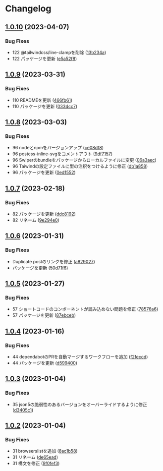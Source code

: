 # Changelog

## [1.0.10](https://github.com/revoltage-inc/tmp-wordpress/compare/v1.0.9...v1.0.10) (2023-04-07)


### Bug Fixes

* 122 @tailwindcss/line-clampを削除 ([13b234a](https://github.com/revoltage-inc/tmp-wordpress/commit/13b234abe48ee400c4b71a86887d5f2ffd91fadd))
* 122 パッケージを更新 ([e5a52f8](https://github.com/revoltage-inc/tmp-wordpress/commit/e5a52f838c2559ffdf7fe01d53efc4b0d720e29b))

## [1.0.9](https://github.com/revoltage-inc/tmp-wordpress/compare/v1.0.8...v1.0.9) (2023-03-31)


### Bug Fixes

* 110 READMEを更新 ([466fb61](https://github.com/revoltage-inc/tmp-wordpress/commit/466fb610002da968270d213e05853b2d63970cce))
* 110 パッケージを更新 ([0334cc7](https://github.com/revoltage-inc/tmp-wordpress/commit/0334cc746ae3d7cb975aa5a6cbd77c8039ba8b6b))

## [1.0.8](https://github.com/revoltage-inc/tmp-wordpress/compare/v1.0.7...v1.0.8) (2023-03-03)


### Bug Fixes

* 96 nodeとnpmをバージョンアップ ([ce08df8](https://github.com/revoltage-inc/tmp-wordpress/commit/ce08df820778dca3a8aa466b49e0b9efd2001f6f))
* 96 postcss-inline-svgをコメントアウト ([9df7157](https://github.com/revoltage-inc/tmp-wordpress/commit/9df7157ac95263937e98cf0007d0ceb490ff6aa5))
* 96 Swiperのbundleをパッケージからローカルファイルに変更 ([06a3aec](https://github.com/revoltage-inc/tmp-wordpress/commit/06a3aec27dcb7fd9fddcbfdb631e4d4351fc99bf))
* 96 Taiwindの設定ファイルに型の注釈をつけるように修正 ([db1a858](https://github.com/revoltage-inc/tmp-wordpress/commit/db1a858738faf2d3b6002636dff24deca1f7fed1))
* 96 パッケージを更新 ([0ed1552](https://github.com/revoltage-inc/tmp-wordpress/commit/0ed155253c7d95ba691b3a5fddbded5beb915250))

## [1.0.7](https://github.com/revoltage-inc/tmp-wordpress/compare/v1.0.6...v1.0.7) (2023-02-18)


### Bug Fixes

* 82 パッケージを更新 ([ddc8192](https://github.com/revoltage-inc/tmp-wordpress/commit/ddc819206c32afe44e95bcf6acef1ca5397fe81f))
* 82 リネーム ([9e294e0](https://github.com/revoltage-inc/tmp-wordpress/commit/9e294e06019acf0df61347fcd83b9edbe87c5cbc))

## [1.0.6](https://github.com/revoltage-inc/tmp-wordpress/compare/v1.0.5...v1.0.6) (2023-01-31)


### Bug Fixes

* Duplicate postのリンクを修正 ([a829027](https://github.com/revoltage-inc/tmp-wordpress/commit/a829027f575596bdf8107476c895fdc1874d6ad3))
* パッケージを更新 ([50d71f6](https://github.com/revoltage-inc/tmp-wordpress/commit/50d71f652a08d73ec61862db930e0d680cabfa0d))

## [1.0.5](https://github.com/revoltage-inc/tmp-wordpress/compare/v1.0.4...v1.0.5) (2023-01-27)


### Bug Fixes

* 57 ショートコードのコンポーネントが読み込めない問題を修正 ([78576a6](https://github.com/revoltage-inc/tmp-wordpress/commit/78576a6849578da632840995f8441a1ad5dea0fa))
* 57 パッケージを更新 ([87ebceb](https://github.com/revoltage-inc/tmp-wordpress/commit/87ebceb8631af6e596c056cede1ce6f61d09e190))

## [1.0.4](https://github.com/revoltage-inc/tmp-wordpress/compare/v1.0.3...v1.0.4) (2023-01-16)


### Bug Fixes

* 44 dependabotのPRを自動マージするワークフローを追加 ([f2feccd](https://github.com/revoltage-inc/tmp-wordpress/commit/f2feccd674c460da6f33a9f4e61a70832082c564))
* 44 パッケージを更新 ([d599400](https://github.com/revoltage-inc/tmp-wordpress/commit/d5994005682f97aba95cc6f9a9d4f85151aa6848))

## [1.0.3](https://github.com/revoltage-inc/tmp-wordpress/compare/v1.0.2...v1.0.3) (2023-01-04)


### Bug Fixes

* 35 json5の脆弱性のあるバージョンをオーバーライドするように修正 ([d3405c1](https://github.com/revoltage-inc/tmp-wordpress/commit/d3405c10544b1c7440add7ebb3a2cc0354092767))

## [1.0.2](https://github.com/revoltage-inc/tmp-wordpress/compare/v1.0.1...v1.0.2) (2023-01-04)


### Bug Fixes

* 31 browserslistを追加 ([8ac1b58](https://github.com/revoltage-inc/tmp-wordpress/commit/8ac1b58b09e817d1508faa38eb4ab4cb237f0e4a))
* 31 リネーム ([de65ead](https://github.com/revoltage-inc/tmp-wordpress/commit/de65ead283c3d0f23903bdb2c933096a4cc81fb1))
* 31 構文を修正 ([9f0fef3](https://github.com/revoltage-inc/tmp-wordpress/commit/9f0fef38f72ea34f3f40af857e2ee1658226b54f))
